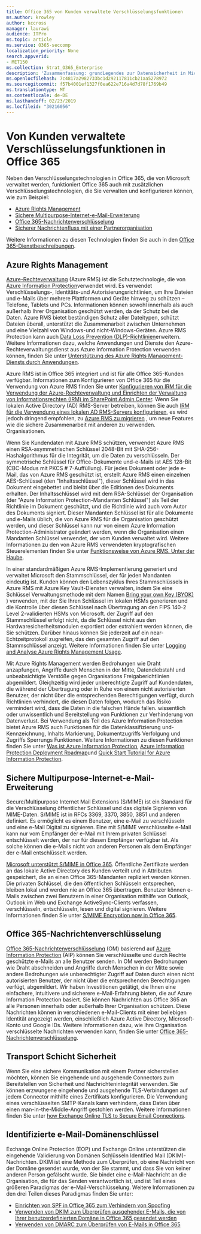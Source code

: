 ```yaml
---
title: Office 365 von Kunden verwaltete Verschlüsselungsfunktionen
ms.author: krowley
author: kccross
manager: laurawi
audience: ITPro
ms.topic: article
ms.service: O365-seccomp
localization_priority: None
search.appverid:
- MET150
ms.collection: Strat_O365_Enterprise
description: 'Zusammenfassung: grundLegendes zur Datensicherheit in Microsoft Office 365.'
ms.openlocfilehash: 7c4817a2982733bc1d292117811cb21aa5278972
ms.sourcegitcommit: f57b4001ef1327f0ea622e716a4d7d78f1769b49
ms.translationtype: MT
ms.contentlocale: de-DE
ms.lasthandoff: 02/23/2019
ms.locfileid: "30216056"
---
```

# <a name="customer-managed-encryption-features-in-office-365"></a>Von Kunden verwaltete Verschlüsselungsfunktionen in Office 365

Neben den Verschlüsselungstechnologien in Office 365, die von Microsoft verwaltet werden, funktioniert Office 365 auch mit zusätzlichen Verschlüsselungstechnologien, die Sie verwalten und konfigurieren können, wie zum Beispiel:
- [Azure Rights Management](https://docs.microsoft.com/azure/information-protection/what-is-azure-rms)
- [Sichere Multipurpose-Internet-e-Mail-Erweiterung](http://blogs.technet.com/b/exchange/archive/2014/12/15/how-to-configure-s-mime-in-office-365.aspx)
- [Office 365-Nachrichtenverschlüsselung](http://products.office.com/en-us/exchange/office-365-message-encryption)
- [Sicherer Nachrichtenfluss mit einer Partnerorganisation](https://docs.microsoft.com/exchange/mail-flow-best-practices/use-connectors-to-configure-mail-flow/set-up-connectors-for-secure-mail-flow-with-a-partner)

Weitere Informationen zu diesen Technologien finden Sie auch in den [Office 365-Dienstbeschreibungen](https://technet.microsoft.com/en-us/library/office-365-service-descriptions.aspx).

## <a name="azure-rights-management"></a>Azure Rights Management
[Azure-Rechteverwaltung](https://docs.microsoft.com/azure/information-protection/what-is-azure-rms) (Azure RMS) ist die Schutztechnologie, die von [Azure Information Protection](https://docs.microsoft.com/information-protection/understand-explore/what-is-information-protection)verwendet wird. Es verwendet Verschlüsselungs-, Identitäts-und Autorisierungsrichtlinien, um Ihre Dateien und e-Mails über mehrere Plattformen und Geräte hinweg zu schützen – Telefone, Tablets und PCs. Informationen können sowohl innerhalb als auch außerhalb Ihrer Organisation geschützt werden, da der Schutz bei die Daten. Azure RMS bietet beständigen Schutz aller Dateitypen, schützt Dateien überall, unterstützt die Zusammenarbeit zwischen Unternehmen und eine Vielzahl von Windows-und nicht-Windows-Geräten. Azure RMS Protection kann auch [Data Loss Prevention (DLP)-Richtlinien](https://docs.microsoft.com/exchange/security-and-compliance/data-loss-prevention/data-loss-prevention)erweitern. Weitere Informationen dazu, welche Anwendungen und Dienste den Azure-Rechteverwaltungsdienst aus Azure Information Protection verwenden können, finden Sie unter [Unterstützung des Azure Rights Management-Diensts durch Anwendungen](https://docs.microsoft.com/information-protection/understand-explore/applications-support).

Azure RMS ist in Office 365 integriert und ist für alle Office 365-Kunden verfügbar. Informationen zum Konfigurieren von Office 365 für die Verwendung von Azure RMS finden Sie unter [Konfigurieren von IRM für die Verwendung der Azure-Rechteverwaltung und Einrichten der Verwaltung von Informationsrechten (IRM) im SharePoint Admin Center](https://technet.microsoft.com/en-us/library/dn151475(v=exchg.150).aspx). Wenn Sie lokalen Active Directory (AD) RMS-Server betreiben, können Sie auch [IRM für die Verwendung eines lokalen AD RMS-Servers konfigurieren](https://docs.microsoft.com/office365/SecurityCompliance/configure-irm-to-use-an-on-premises-ad-rms-server), es wird jedoch dringend empfohlen, zu [Azure RMS zu migrieren](https://docs.microsoft.com/azure/information-protection/migrate-from-ad-rms-to-azure-rms) , um neue Features wie die sichere Zusammenarbeit mit anderen zu verwenden. Organisationen.

Wenn Sie Kundendaten mit Azure RMS schützen, verwendet Azure RMS einen RSA-asymmetrischen Schlüssel 2048-Bit mit SHA-256-Hashalgorithmus für die Integrität, um die Daten zu verschlüsseln. Der symmetrische Schlüssel für Office-Dokumente und-e-Mails ist AES 128-Bit (CBC-Modus mit PKCS # 7-Auffüllung). Für jedes Dokument oder jede e-Mail, das von Azure RMS geschützt ist, erstellt Azure RMS einen einzelnen AES-Schlüssel (den "Inhaltsschlüssel"), dieser Schlüssel wird in das Dokument eingebettet und bleibt über die Editionen des Dokuments erhalten. Der Inhaltsschlüssel wird mit dem RSA-Schlüssel der Organisation (der "Azure Information Protection-Mandanten Schlüssel") als Teil der Richtlinie im Dokument geschützt, und die Richtlinie wird auch vom Autor des Dokuments signiert. Dieser Mandanten Schlüssel ist für alle Dokumente und e-Mails üblich, die von Azure RMS für die Organisation geschützt werden, und dieser Schlüssel kann nur von einem Azure Information Protection-Administrator geändert werden, wenn die Organisation einen Mandanten Schlüssel verwendet, der vom Kunden verwaltet wird. Weitere Informationen zu den von Azure RMS verwendeten kryptografischen Steuerelementen finden Sie unter [Funktionsweise von Azure RMS. Unter der Haube](https://docs.microsoft.com/information-protection/understand-explore/how-does-it-work).

In einer standardmäßigen Azure RMS-Implementierung generiert und verwaltet Microsoft den Stammschlüssel, der für jeden Mandanten eindeutig ist. Kunden können den Lebenszyklus Ihres Stammschlüssels in Azure RMS mit Azure Key Vault-Diensten verwalten, indem Sie eine Schlüssel Verwaltungsmethode mit dem Namen [Bring your own Key (BYOK)](https://docs.microsoft.com/azure/information-protection/plan-implement-tenant-key) ) verwenden, mit der Sie Ihren Schlüssel im lokalen HSMs generieren und die Kontrolle über diesen Schlüssel nach Übertragung an den FIPS 140-2 Level 2-validierten HSMs von Microsoft. der Zugriff auf den Stammschlüssel erfolgt nicht, da die Schlüssel nicht aus den Hardwaresicherheitsmodulen exportiert oder extrahiert werden können, die Sie schützen. Darüber hinaus können Sie jederzeit auf ein near-Echtzeitprotokoll zugreifen, das den gesamten Zugriff auf den Stammschlüssel anzeigt. Weitere Informationen finden Sie unter [Logging and Analyse Azure Rights Management Usage](https://docs.microsoft.com/azure/information-protection/log-analyze-usage).

Mit Azure Rights Management werden Bedrohungen wie Draht anzapfungen, Angriffe durch Menschen in der Mitte, Datendiebstahl und unbeabsichtigte Verstöße gegen Organisations Freigaberichtlinien abgemildert. Gleichzeitig wird jeder unberechtigte Zugriff auf Kundendaten, die während der Übertragung oder in Ruhe von einem nicht autorisierten Benutzer, der nicht über die entsprechenden Berechtigungen verfügt, durch Richtlinien verhindert, die diesen Daten folgen, wodurch das Risiko vermindert wird, dass die Daten in die falschen Hände fallen. wissentlich oder unwissentlich und Bereitstellung von Funktionen zur Verhinderung von Datenverlust. Bei Verwendung als Teil des Azure Information Protection bietet Azure RMS auch Funktionen für die Datenklassifizierung und-Kennzeichnung, Inhalts Markierung, Dokumentzugriffs Verfolgung und Zugriffs Sperrungs Funktionen. Weitere Informationen zu diesen Funktionen finden Sie unter [Was ist Azure Information Protection](https://docs.microsoft.com/information-protection/understand-explore/what-is-information-protection), [Azure Information Protection Deployment Roadmap](https://docs.microsoft.com/information-protection/plan-design/deployment-roadmap)und [Quick Start Tutorial for Azure Information Protection](https://docs.microsoft.com/information-protection/get-started/infoprotect-quick-start-tutorial).

## <a name="secure-multipurpose-internet-mail-extension"></a>Sichere Multipurpose-Internet-e-Mail-Erweiterung
Secure/Multipurpose Internet Mail Extensions (S/MIME) ist ein Standard für die Verschlüsselung öffentlicher Schlüssel und das digitale Signieren von MIME-Daten. S/MIME ist in RFCs 3369, 3370, 3850, 3851 und anderen definiert. Es ermöglicht es einem Benutzer, eine e-Mail zu verschlüsseln und eine e-Mail Digital zu signieren. Eine mit S/MIME verschlüsselte e-Mail kann nur vom Empfänger der e-Mail mit Ihrem privaten Schlüssel entschlüsselt werden, der nur für diesen Empfänger verfügbar ist. Als solche können die e-Mails nicht von anderen Personen als dem Empfänger der e-Mail entschlüsselt werden.

[Microsoft unterstützt S/MIME in Office 365](http://blogs.technet.com/b/exchange/archive/2014/12/15/how-to-configure-s-mime-in-office-365.aspx). Öffentliche Zertifikate werden an das lokale Active Directory des Kunden verteilt und in Attributen gespeichert, die an einen Office 365-Mandanten repliziert werden können. Die privaten Schlüssel, die den öffentlichen Schlüsseln entsprechen, bleiben lokal und werden nie an Office 365 übertragen. Benutzer können e-Mails zwischen zwei Benutzern in einer Organisation mithilfe von Outlook, Outlook im Web und Exchange ActiveSync-Clients verfassen, verschlüsseln, entschlüsseln, lesen und digital signieren. Weitere Informationen finden Sie unter [S/MIME Encryption now in Office 365](http://blogs.office.com/2014/02/26/smime-encryption-now-in-office-365/).

## <a name="office-365-message-encryption"></a>Office 365-Nachrichtenverschlüsselung
[Office 365-Nachrichtenverschlüsselung](https://products.office.com/en-us/exchange/office-365-message-encryption) (OM) basierend auf [Azure Information Protection](https://docs.microsoft.com/information-protection/understand-explore/what-is-information-protection) (AIP) können Sie verschlüsselte und durch Rechte geschützte e-Mails an alle Benutzer senden. In OM werden Bedrohungen wie Draht abschneiden und Angriffe durch Menschen in der Mitte sowie andere Bedrohungen wie unberechtigter Zugriff auf Daten durch einen nicht autorisierten Benutzer, der nicht über die entsprechenden Berechtigungen verfügt, abgemildert. Wir haben Investitionen getätigt, die Ihnen eine einfachere, intuitivere und sicherere e-Mail-Erfahrung bieten, die auf Azure Information Protection basiert. Sie können Nachrichten aus Office 365 an alle Personen innerhalb oder außerhalb Ihrer Organisation schützen. Diese Nachrichten können in verschiedenen e-Mail-Clients mit einer beliebigen Identität angezeigt werden, einschließlich Azure Active Directory, Microsoft-Konto und Google IDs. Weitere Informationen dazu, wie Ihre Organisation verschlüsselte Nachrichten verwenden kann, finden Sie unter [Office 365-Nachrichtenverschlüsselung](https://support.office.com/article/F87CB016-7876-4317-AE3C-9169B311FF8A).

## <a name="transport-layer-security"></a>Transport Schicht Sicherheit
Wenn Sie eine sichere Kommunikation mit einem Partner sicherstellen möchten, können Sie eingehende und ausgehende Connectors zum Bereitstellen von Sicherheit und Nachrichtenintegrität verwenden. Sie können erzwungene eingehende und ausgehende TLS-Verbindungen auf jedem Connector mithilfe eines Zertifikats konfigurieren. Die Verwendung eines verschlüsselten SMTP-Kanals kann verhindern, dass Daten über einen man-in-the-Middle-Angriff gestohlen werden. Weitere Informationen finden Sie unter [how Exchange Online TLS to Secure Email Connections](https://support.office.com/article/How-Exchange-Online-uses-TLS-to-secure-email-connections-in-Office-365-4CDE0CDA-3430-4DC0-B489-F2C0736C929F).

## <a name="domain-keys-identified-mail"></a>Identifizierte e-Mail-Domänenschlüssel
Exchange Online Protection (EOP) und Exchange Online unterstützen die eingehende Validierung von Domänen Schlüsseln Identified Mail (DKIM)-Nachrichten. DKIM ist eine Methode zum Überprüfen, ob eine Nachricht von der Domäne gesendet wurde, von der Sie stammt, und dass Sie von keiner anderen Person gefälscht wurde. Sie bindet eine e-Mail-Nachricht an die Organisation, die für das Senden verantwortlich ist, und ist Teil eines größeren Paradigmas der e-Mail-Verschlüsselung. Weitere Informationen zu den drei Teilen dieses Paradigmas finden Sie unter:
- [Einrichten von SPF in Office 365 zum Verhindern von Spoofing](https://docs.microsoft.com/office365/SecurityCompliance/set-up-spf-in-office-365-to-help-prevent-spoofing)
- [Verwenden von DKIM zum Überprüfen ausgehender E-Mails, die von Ihrer benutzerdefinierten Domäne in Office 365 gesendet werden](https://docs.microsoft.com/office365/SecurityCompliance/use-dkim-to-validate-outbound-email)
- [Verwenden von DMARC zum Überprüfen von E-Mails in Office 365](https://https://docs.microsoft.com/office365/SecurityCompliance/use-dmarc-to-validate-email)
